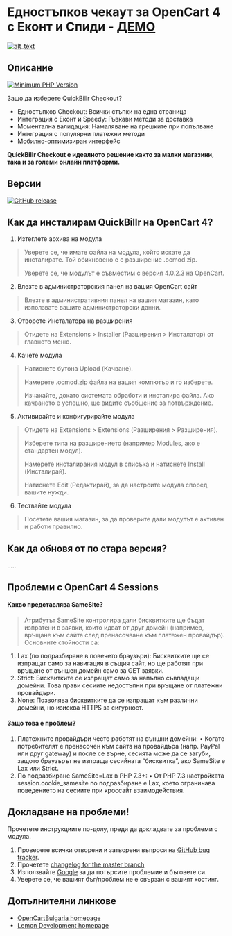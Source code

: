 # Едностъпков чекаут за OpenCart 4 с Еконт и Спиди - [ДЕМО](https://quick.opencartsupports.com/)

[<img alt="alt_text" src="https://quickbillr.com/wp-content/uploads/2025/01/logo-new.svg" />](https://quickbillr.com/)


## Описание

[![Minimum PHP Version](https://img.shields.io/badge/php-%3E%3D%208.0-8892BF.svg?style=flat-square)](https://php.net/)

Защо да изберете QuickBillr Checkout? <br/>
- Едностъпков Checkout: Всички стъпки на една страница <br/>
- Интеграция с Еконт и Speedy: Гъвкави методи за доставка <br/>
- Моментална валидация: Намаляване на грешките при попълване <br/>
- Интеграция с популярни платежни методи <br/>
- Мобилно-оптимизиран интерфейс <br/>

<b>QuickBillr Checkout е идеалното решение както за малки магазини, така и за големи онлайн платформи.</b>


## Версии

[![GitHub release](https://img.shields.io/github/v/release/opencartbulgaria/quickbillr-checkout)](https://quickbillr.com/)


## Как да инсталирам QuickBillr на OpenCart 4?

1. Изтеглете архива на модула
> Уверете се, че имате файла на модула, който искате да инсталирате. Той обикновено е с разширение .ocmod.zip.
> 
> Уверете се, че модулът е съвместим с версия 4.0.2.3 на OpenCart.

2. Влезте в администраторския панел на вашия OpenCart сайт
> Влезте в административния панел на вашия магазин, като използвате вашите администраторски данни.

3. Отворете Инсталатора на разширения
> Отидете на Extensions > Installer (Разширения > Инсталатор) от главното меню.

4. Качете модула
> Натиснете бутона Upload (Качване).
> 
> Намерете .ocmod.zip файла на вашия компютър и го изберете. 
> 
> Изчакайте, докато системата обработи и инсталира файла. Ако качването е успешно, ще видите съобщение за потвърждение.

5. Активирайте и конфигурирайте модула
> Отидете на Extensions > Extensions (Разширения > Разширения).
> 
> Изберете типа на разширението (например Modules, ако е стандартен модул).
>
> Намерете инсталирания модул в списъка и натиснете Install (Инсталирай).
>
> Натиснете Edit (Редактирай), за да настроите модула според вашите нужди.

6. Тествайте модула
> Посетете вашия магазин, за да проверите дали модулът е активен и работи правилно.


## Как да обновя от по стара версия?

.....

## Проблеми с OpenCart 4 Sessions
#### Какво представлява SameSite?

> Атрибутът SameSite контролира дали бисквитките ще бъдат изпратени в заявки, които идват от друг домейн (например, връщане към сайта след пренасочване към платежен провайдър).
Основните стойности са:
1.	Lax (по подразбиране в повечето браузъри): Бисквитките ще се изпращат само за навигация в същия сайт, но ще работят при връщане от външен домейн само за GET заявки.
2.	Strict: Бисквитките се изпращат само за напълно съвпадащи домейни. Това прави сесиите недостъпни при връщане от платежни провайдъри.
3.	None: Позволява бисквитките да се изпращат към различни домейни, но изисква HTTPS за сигурност.

#### Защо това е проблем?
1.	Платежните провайдъри често работят на външни домейни:
•	Когато потребителят е пренасочен към сайта на провайдъра (напр. PayPal или друг gateway) и после се върне, сесията може да се загуби, защото браузърът не изпраща сесийната “бисквитка”, ако SameSite е Lax или Strict.
2.	По подразбиране SameSite=Lax в PHP 7.3+:
•	От PHP 7.3 настройката session.cookie_samesite по подразбиране е Lax, което ограничава поведението на сесиите при кроссайт взаимодействия.


## Докладване на проблеми!

Прочетете инструкциите по-долу, преди да докладвате за проблеми с модула.

1. Проверете всички отворени и затворени въпроси на [GitHub bug tracker](https://github.com/opencartbulgaria/quickbillr-checkout/issues).
2. Прочетете [changelog for the master branch](https://github.com/opencartbulgaria/quickbillr-checkout/blob/master/CHANGELOG.md)
3. Използвайте [Google](https://www.google.com) за да потърсите проблемие и бъговете си.
4. Уверете се, че вашият бъг/проблем не е свързан с вашият хостинг.

## Допълнителни линкове

- [OpenCartBulgaria homepage](https://www.opencartbulgaria.com/)
- [Lemon Development homepage](https://lemondev.co/)
